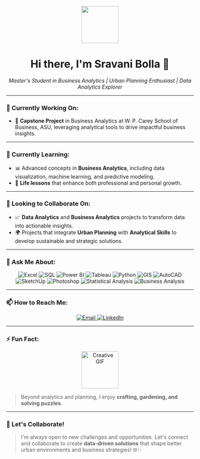 <p align="center">
  <img src="https://media.giphy.com/media/hvRJCLFzcasrR4ia7z/giphy.gif" width="100">
</p>

<h1 align="center">Hi there, I'm Sravani Bolla 👋</h1>

<p align="center">
  <em>Master's Student in Business Analytics | Urban Planning Enthusiast | Data Analytics Explorer</em>
</p>

---

### 🔭 Currently Working On:
- 🚀 **Capstone Project** in Business Analytics at W. P. Carey School of Business, ASU, leveraging analytical tools to drive impactful business insights.

---

### 🌱 Currently Learning:
- 📊 Advanced concepts in **Business Analytics**, including data visualization, machine learning, and predictive modeling.
- 🌱 **Life lessons** that enhance both professional and personal growth.

---

### 👯 Looking to Collaborate On:
- 📈 **Data Analytics** and **Business Analytics** projects to transform data into actionable insights.
- 🌍 Projects that integrate **Urban Planning** with **Analytical Skills** to develop sustainable and strategic solutions.

---

### 💬 Ask Me About:
<div align="center">
  <img src="https://img.shields.io/badge/Microsoft_Excel-217346?style=for-the-badge&logo=microsoft-excel&logoColor=white" alt="Excel"/>
  <img src="https://img.shields.io/badge/SQL-4479A1?style=for-the-badge&logo=sqlite&logoColor=white" alt="SQL"/>
  <img src="https://img.shields.io/badge/Power%20BI-F2C811?style=for-the-badge&logo=power-bi&logoColor=black" alt="Power BI"/>
  <img src="https://img.shields.io/badge/Tableau-E97627?style=for-the-badge&logo=tableau&logoColor=white" alt="Tableau"/>
  <img src="https://img.shields.io/badge/Python-3776AB?style=for-the-badge&logo=python&logoColor=white" alt="Python"/>
  <img src="https://img.shields.io/badge/GIS-00A99D?style=for-the-badge&logo=earth&logoColor=white" alt="GIS"/>
  <img src="https://img.shields.io/badge/AutoCAD-E0A500?style=for-the-badge&logo=autodesk&logoColor=white" alt="AutoCAD"/>
  <img src="https://img.shields.io/badge/SketchUp-005F9E?style=for-the-badge&logo=sketchup&logoColor=white" alt="SketchUp"/>
  <img src="https://img.shields.io/badge/Adobe_Photoshop-31A8FF?style=for-the-badge&logo=adobe-photoshop&logoColor=white" alt="Photoshop"/>
  <img src="https://img.shields.io/badge/Statistical_Analysis-006699?style=for-the-badge&logo=mathworks&logoColor=white" alt="Statistical Analysis"/>
  <img src="https://img.shields.io/badge/Business_Analysis-1C1C1C?style=for-the-badge&logo=abstract&logoColor=white" alt="Business Analysis"/>
</div>

---

### 📫 How to Reach Me:
<p align="center">
  <a href="mailto:sbolla8@asu.edu">
    <img src="https://img.shields.io/badge/Email-D14836?style=for-the-badge&logo=gmail&logoColor=white" alt="Email"/>
  </a>
  <a href="https://www.linkedin.com/in/sravani-bolla-0b8b591a2/">
    <img src="https://img.shields.io/badge/LinkedIn-0A66C2?style=for-the-badge&logo=linkedin&logoColor=white" alt="LinkedIn"/>
  </a>
</p>

---

### ⚡ Fun Fact:
<p align="center">
  <img src="https://media.giphy.com/media/QssGEmpkyEOhBCb7e1/giphy.gif" width="100" alt="Creative GIF"/>
</p>

> Beyond analytics and planning, I enjoy **crafting, gardening, and solving puzzles**.

---

### 🚀 Let's Collaborate!
> I'm always open to new challenges and opportunities. Let's connect and collaborate to create **data-driven solutions** that shape better urban environments and business strategies! 🌐✨
